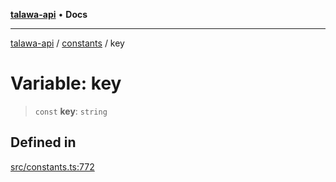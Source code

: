 [**talawa-api**](../../README.md) • **Docs**

***

[talawa-api](../../modules.md) / [constants](../README.md) / key

# Variable: key

> `const` **key**: `string`

## Defined in

[src/constants.ts:772](https://github.com/PalisadoesFoundation/talawa-api/blob/3bacbf38707ebd3e3e5f1bc5b4cc7aa3b2adc169/src/constants.ts#L772)
